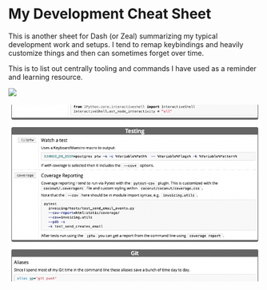 # My Development Cheat Sheet

This is another sheet for Dash (or Zeal) summarizing my typical development
work and setups. I tend to remap keybindings and heavily customize things
and then can sometimes forget over time.

This is to list out centrally tooling and commands I have used as a reminder
and learning resource.

![](https://media0.giphy.com/media/2yU3Ex75PRjeE/source.gif)

![](screenshot.png)


